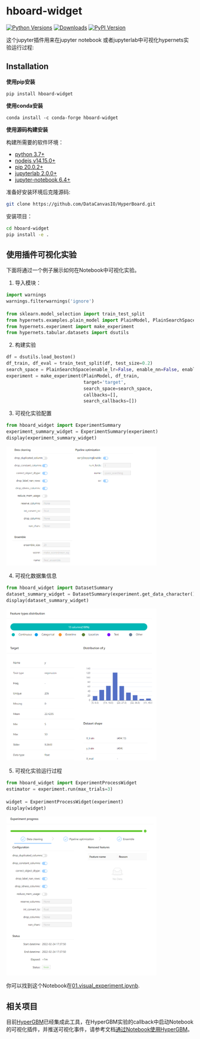 # hboard-widget

[![Python Versions](https://img.shields.io/pypi/pyversions/hboard-widget.svg)](https://pypi.org/project/hboard-widget)
[![Downloads](https://pepy.tech/badge/hboard-widget)](https://pepy.tech/project/hboard-widget)
[![PyPI Version](https://img.shields.io/pypi/v/hboard-widget.svg)](https://pypi.org/project/hboard-widget)

这个jupyter插件用来在jupyter notebook 或者jupyterlab中可视化hypernets实验运行过程:

## Installation

**使用pip安装**
```shell
pip install hboard-widget
```

**使用conda安装**
```shell
conda install -c conda-forge hboard-widget
```

**使用源码构建安装**

构建所需要的软件环境：
- [python 3.7+](https://python.org)
- [nodejs v14.15.0+](https://nodejs.org/en/)
- [pip 20.0.2+](https://pypi.org/project/pip/)
- [jupyterlab 2.0.0+ ](https://jupyter.org/)
- [jupyter-notebook 6.4+](https://jupyter-notebook.readthedocs.io/en/stable/notebook.html)


准备好安装环境后克隆源码:
```bash
git clone https://github.com/DataCanvasIO/HyperBoard.git
```

安装项目：
```bash
cd hboard-widget
pip install -e .
```

## 使用插件可视化实验

下面将通过一个例子展示如何在Notebook中可视化实验。


1. 导入模块：
```python
import warnings
warnings.filterwarnings('ignore')

from sklearn.model_selection import train_test_split
from hypernets.examples.plain_model import PlainModel, PlainSearchSpace
from hypernets.experiment import make_experiment
from hypernets.tabular.datasets import dsutils
```

2. 构建实验
```python
df = dsutils.load_boston()
df_train, df_eval = train_test_split(df, test_size=0.2)
search_space = PlainSearchSpace(enable_lr=False, enable_nn=False, enable_dt=False, enable_dtr=True)
experiment = make_experiment(PlainModel, df_train,
                             target='target',
                             search_space=search_space,
                             callbacks=[],
                             search_callbacks=[])
```

3. 可视化实验配置

```python
from hboard_widget import ExperimentSummary
experiment_summary_widget = ExperimentSummary(experiment)
display(experiment_summary_widget)
```

<img width="80%" height="80%" src="docs/images/experiment_config.png"/>



4. 可视化数据集信息

```python
from hboard_widget import DatasetSummary
dataset_summary_widget = DatasetSummary(experiment.get_data_character())
display(dataset_summary_widget)
```

<img width="80%" height="80%" src="docs/images/experiment_dataset.png"/>


5. 可视化实验运行过程

```python
from hboard_widget import ExperimentProcessWidget
estimator = experiment.run(max_trials=3)

widget = ExperimentProcessWidget(experiment)
display(widget)
```
<img width="80%" height="80%" src="docs/images/experiment_process.png"/>

你可以找到这个Notebook在[01.visual_experiment.ipynb](hboard_widget/examples/01.visual_experiment.ipynb).


## 相关项目

目前[HyperGBM](https://github.com/DataCanvasIO/HyperGBM)已经集成此工具，在HyperGBM实验的callback中启动Notebook的可视化插件，并推送可视化事件，请参考文档[通过Notebook使用HyperGBM](https://hypergbm.readthedocs.io/zh_CN/latest/quick_start_notebook.html)。
